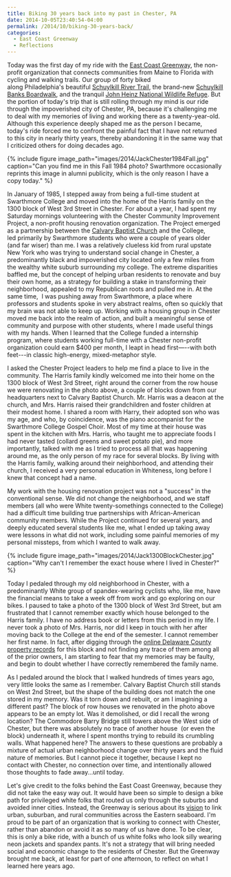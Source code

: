 ```yaml
---
title: Biking 30 years back into my past in Chester, PA
date: 2014-10-05T23:40:54-04:00
permalink: /2014/10/biking-30-years-back/
categories:
  - East Coast Greenway
  - Reflections
---
```

Today was the first day of my ride with the [East Coast Greenway](http://greenway.org), the non-profit organization that connects communities from Maine to Florida with cycling and walking trails. Our group of forty biked along Philadelphia's beautiful [Schuylkill River Trail](http://www.schuylkillrivertrail.com), the brand-new [Schuylkill Banks Boardwalk](https://www.schuylkillbanks.org/), and the tranquil [John Heinz National Wildlife Refuge](http://www.fws.gov/refuge/John_Heinz/). But the portion of today's trip that is still rolling through my mind is our ride through the impoverished city of Chester, PA, because it's challenging me to deal with my memories of living and working there as a twenty-year-old. Although this experience deeply shaped me as the person I became, today's ride forced me to confront the painful fact that I have not returned to this city in nearly thirty years, thereby abandoning it in the same way that I criticized others for doing decades ago.

{% include figure image_path="images/2014/JackChester1984Fall.jpg" caption="Can you find me in this Fall 1984 photo? Swarthmore occasionally reprints this image in alumni publicity, which is the only reason I have a copy today." %}

In January of 1985, I stepped away from being a full-time student at Swarthmore College and moved into the home of the Harris family on the 1300 block of West 3rd Street in Chester. For about a year, I had spent my Saturday mornings volunteering with the Chester Community Improvement Project, a non-profit housing renovation organization. The Project emerged as a partnership between the [Calvary Baptist Church](http://calvarybaptistchester.org/) and the College, led primarily by Swarthmore students who were a couple of years older (and far wiser) than me. I was a relatively clueless kid from rural upstate New York who was trying to understand social change in Chester, a predominantly black and impoverished city located only a few miles from the wealthy white suburb surrounding my college. The extreme disparities baffled me, but the concept of helping urban residents to renovate and buy their own home, as a strategy for building a stake in transforming their neighborhood, appealed to my Republican roots and pulled me in. At the same time,  I was pushing away from Swarthmore, a place where professors and students spoke in very abstract realms, often so quickly that my brain was not able to keep up. Working with a housing group in Chester moved me back into the realm of action, and built a meaningful sense of community and purpose with other students, where I made useful things with my hands. When I learned that the College funded a internship program, where students working full-time with a Chester non-profit organization could earn $400 per month, I leapt in head first—--with both feet---in classic high-energy, mixed-metaphor style.

I asked the Chester Project leaders to help me find a place to live in the community. The Harris family kindly welcomed me into their home on the 1300 block of West 3rd Street, right around the corner from the row house we were renovating in the photo above, a couple of blocks down from our headquarters next to Calvary Baptist Church. Mr. Harris was a deacon at the church, and Mrs. Harris raised their grandchildren and foster children at their modest home. I shared a room with Harry, their adopted son who was my age, and who, by coincidence, was the piano accompanist for the Swarthmore College Gospel Choir. Most of my time at their house was spent in the kitchen with Mrs. Harris, who taught me to appreciate foods I had never tasted (collard greens and sweet potato pie), and more importantly, talked with me as I tried to process all that was happening around me, as the only person of my race for several blocks. By living with the Harris family, walking around their neighborhood, and attending their church, I received a very personal education in Whiteness, long before I knew that concept had a name.

My work with the housing renovation project was not a "success" in the conventional sense. We did not change the neighborhood, and we staff members (all who were White twenty-somethings connected to the College) had a difficult time building true partnerships with African-American community members. While the Project continued for several years, and deeply educated several students like me, what I ended up taking away were lessons in what did not work, including some painful memories of my personal missteps, from which I wanted to walk away.

{% include figure image_path="images/2014/Jack1300BlockChester.jpg" caption="Why can't I remember the exact house where I lived in Chester?" %}

Today I pedaled through my old neighborhood in Chester, with a predominantly White group of spandex-wearing cyclists who, like me, have the financial means to take a week off from work and go exploring on our bikes. I paused to take a photo of the 1300 block of West 3rd Street, but am frustrated that I cannot remember exactly which house belonged to the Harris family. I have no address book or letters from this period in my life. I never took a photo of Mrs. Harris, nor did I keep in touch with her after moving back to the College at the end of the semester. I cannot remember her first name. In fact, after digging through the [online Delaware County property records](http://w01.co.delaware.pa.us/pa/publicaccess.asp?real.x=1) for this block and not finding any trace of them among all of the prior owners, I am starting to fear that my memories may be faulty, and begin to doubt whether I have correctly remembered the family name.

As I pedaled around the block that I walked hundreds of times years ago, very little looks the same as I remember. Calvary Baptist Church still stands on West 2nd Street, but the shape of the building does not match the one stored in my memory. Was it torn down and rebuilt, or am I imagining a different past? The block of row houses we renovated in the photo above appears to be an empty lot. Was it demolished, or did I recall the wrong location? The Commodore Barry Bridge still towers above the West side of Chester, but there was absolutely no trace of another house  (or even the block) underneath it, where I spent months trying to rebuild its crumbling walls. What happened here? The answers to these questions are probably a mixture of actual urban neighborhood change over thirty years and the fluid nature of memories. But I cannot piece it together, because I kept no contact with Chester, no connection over time, and intentionally allowed those thoughts to fade away...until today.

Let's give credit to the folks behind the East Coast Greenway, because they did not take the easy way out. It would have been so simple to design a bike path for privileged white folks that routed us only through the suburbs and avoided inner cities. Instead, the Greenway is serious about its [vision](http://www.greenway.org/about-the-greenway/ecg-vision) to link urban, suburban, and rural communities across the Eastern seaboard. I'm proud to be part of an organization that is working to connect with Chester, rather than abandon or avoid it as so many of us have done. To be clear, this is only a bike ride, with a bunch of us white folks who look silly wearing neon jackets and spandex pants. It's not a strategy that will bring needed social and economic change to the residents of Chester. But the Greenway brought me back, at least for part of one afternoon, to reflect on what I learned here years ago.
